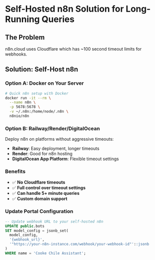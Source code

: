 # Self-Hosted n8n Solution for Long-Running Queries

## The Problem
n8n.cloud uses Cloudflare which has ~100 second timeout limits for webhooks.

## Solution: Self-Host n8n

### Option A: Docker on Your Server
```bash
# Quick n8n setup with Docker
docker run -it --rm \
  --name n8n \
  -p 5678:5678 \
  -v ~/.n8n:/home/node/.n8n \
  n8nio/n8n
```

### Option B: Railway/Render/DigitalOcean
Deploy n8n on platforms without aggressive timeouts:
- **Railway**: Easy deployment, longer timeouts
- **Render**: Good for n8n hosting
- **DigitalOcean App Platform**: Flexible timeout settings

### Benefits
- ✅ **No Cloudflare timeouts**
- ✅ **Full control over timeout settings**
- ✅ **Can handle 5+ minute queries**
- ✅ **Custom domain support**

### Update Portal Configuration
```sql
-- Update webhook URL to your self-hosted n8n
UPDATE public.bots 
SET model_config = jsonb_set(
  model_config,
  '{webhook_url}',
  '"https://your-n8n-instance.com/webhook/your-webhook-id"'::jsonb
)
WHERE name = 'Cooke Chile Assistant';
```
